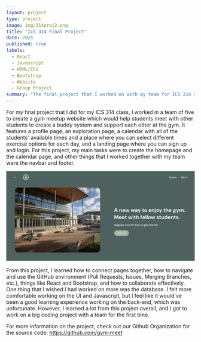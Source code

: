 ```yaml
---
layout: project
type: project
image: img/314proj2.png
title: "ICS 314 Final Project"
date: 2025
published: true
labels:
  - React
  - Javascript
  - HTML/CSS
  - Bootstrap
  - Website
  - Group Project
summary: "The final project that I worked on with my team for ICS 314 Software Engineering."
---
```


For my final project that I did for my ICS 314 class, I worked in a team of five to create a gym meetup website which would help students meet with other students to create a buddy system and support each other at the gym. It features a profile page, an exploration page, a calendar with all of the students' available times and a place where you can select different exercise options for each day, and a landing page where you can sign up and login. For this project, my main tasks were to create the homepage and the calendar page, and other things that I worked together with my team were the navbar and footer. 

<img width=900px class="img-fluid rounded float-start pe-4" src="../img/314proj.png">

From this project, I learned how to connect pages together, how to navigate and use the GitHub environment (Pull Requests, Issues, Merging Branches, etc.), things like React and Bootstrap, and how to collaborate effectively. One thing that I wished I had worked on more was the database. I felt more comfortable working on the UI and Javascript, but I feel like it would've been a good learning experience working on the back-end, which was unfortunate. However, I learned a lot from this project overall, and I got to work on a big coding project with a team for the first time. 

For more information on the project, check out our Github Organization for the source code: https://github.com/gym-meet

